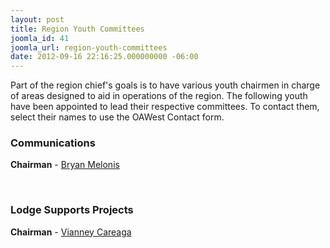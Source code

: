 ```yaml
---
layout: post
title: Region Youth Committees
joomla_id: 41
joomla_url: region-youth-committees
date: 2012-09-16 22:16:25.000000000 -06:00
---
```

<p>Part of the region chief's goals is to have various youth chairmen in charge of areas designed to aid in operations of the region. The following youth have been appointed to lead their respective committees. To contact them, select their names to use the OAWest Contact form.</p>
<h3>Communications</h3>
<p><strong>Chairman</strong> - <a href="/about-us/contact-us/106-bryan-melonis">Bryan Melonis</a>
</p>
<!--<p><strong>Webmaster</strong> - <a href="index.php?option=com_contact&amp;view=contact&amp;catid=14:contact&amp;id=25-zackary-crosley&amp;Itemid=217">Zackary Crosley</a>
</p>-->
<p>&nbsp;</p>
<h3>Lodge Supports Projects</h3>
<p><strong>Chairman</strong> - <a href="/about-us/contact-us/66-vianney-m-careaga">Vianney Careaga</a>
</p>
